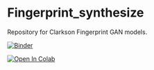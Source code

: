 # Fingerprint_synthesize

Repository for Clarkson Fingerprint GAN models.

[![Binder](https://mybinder.org/badge_logo.svg)](https://mybinder.org/v2/gh/keivanB/Clarkson_Finger_Gen.git/HEAD?filepath=Gen_Samples.ipynb)

[![Open In Colab](https://colab.research.google.com/assets/colab-badge.svg)](https://colab.research.google.com/github/googlecolab/colabtools/blob/master/notebooks/colab-github-demo.ipynb)
